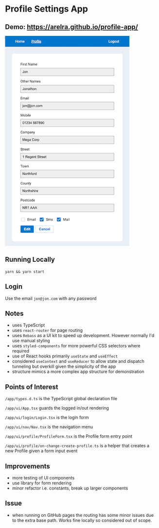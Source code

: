 # Profile Settings App

## Demo: https://arelra.github.io/profile-app/

![Test](./docs/screencapture-01.png)

## Running Locally

`yarn && yarn start`

## Login

Use the email `jon@jon.com` with any password

## Notes

- uses TypeScript
- uses `react-router` for page routing
- uses `Rebass` as a UI kit to speed up development. However normally I'd use manual styling
- uses `styled-components` for more powerful CSS selectors where required
- use of React hooks primarily `useState` and `useEffect`
- considered `useContext` and `useReducer` to allow state and dispatch tunneling but overkill given the simplicity of the app
- structure mimics a more complex app structure for demonstration

## Points of Interest

`/app/types.d.ts` is the TypeScript global declaration file

`/app/ui/App.tsx` guards the logged in/out rendering

`/app/ui/login/Login.tsx` is the login form

`/app/ui/nav/Nav.tsx` is the navigation menu

`/app/ui/profile/ProfileForm.tsx` is the Profile form entry point

`/app/ui/profile/on-change-create-profile.ts` is a helper that creates a new Profile given a form input event

## Improvements

- more testing of UI components
- use library for form rendering
- minor refactor i.e. constants, break up larger components

## Issue

- when running on GitHub pages the routing has some minor issues due to the extra base path. Works fine locally so considered out of scope.
